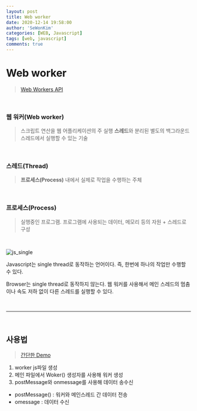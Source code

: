 ```yaml
---
layout: post
title: Web worker 
date: 2020-12-14 19:58:00
author: 'SeWonKim'
categories: [WEB, Javascript]
tags: [web, javascript]
comments: true
---
```


# Web worker

> [Web Workers API](https://developer.mozilla.org/ko/docs/Web/API/Web_Workers_API)

&nbsp; 

### 웹 워커(Web worker)

> 스크립트 연산을 웹 어플리케이션의 주 실행 **스레드**와 분리된 별도의 백그라운드 스레드에서 실행할 수 있는 기술

&nbsp;

### 스레드(Thread)

> **프로세스(Process)** 내에서 실제로 작업을 수행하는 주체

&nbsp;  

### 프로세스(Process)

> 실행중인 프로그램. 프로그램에 사용되는 데이터, 메모리 등의 자원 + 스레드로 구성

&nbsp;

![js_single](https://miro.medium.com/max/700/1*FA9NGxNB6-v1oI2qGEtlRQ.png)

Javascript는 single thread로 동작하는 언어이다. 즉, 한번에 하나의 작업만 수행할 수 있다.        

Browser는 single thread로 동작하지 않는다. 웹 워커를 사용해서 메인 스레드의 멈춤이나 속도 저하 없이 다른 스레드를 실행할 수 있다. 

&nbsp;
&nbsp;

--- 

&nbsp;
&nbsp;

## 사용법

> [간단한 Demo](https://github.com/mdn/simple-web-worker)

1. worker js파일 생성
2. 메인 파일에서 Woker() 생성자를 사용해 워커 생성
3. postMessage와 onmessage를 사용해 데이터 송수신

- postMessage() : 워커와 메인스레드 간 데이터 전송
- omessage : 데이터 수신

